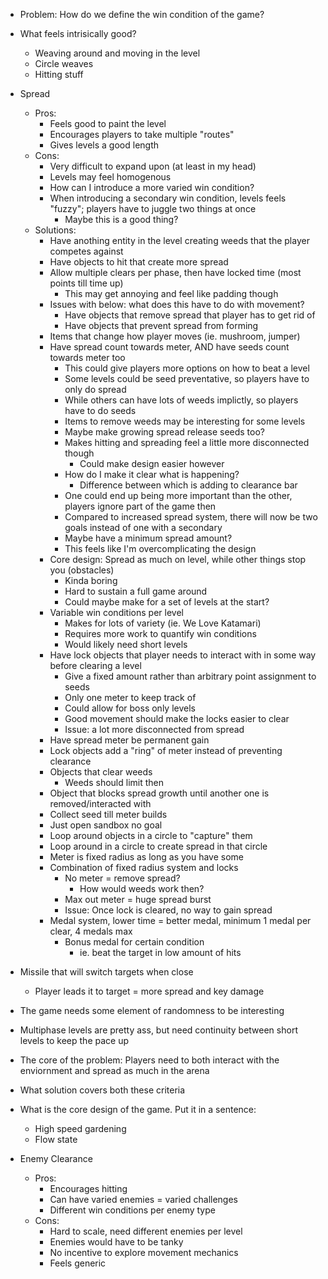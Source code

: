 - Problem: How do we define the win condition of the game?

- What feels intrisically good?
    - Weaving around and moving in the level
    - Circle weaves
    - Hitting stuff

- Spread
    - Pros:
        - Feels good to paint the level
        - Encourages players to take multiple "routes"
        - Gives levels a good length
    - Cons:
        - Very difficult to expand upon (at least in my head)
        - Levels may feel homogenous
        - How can I introduce a more varied win condition?
        - When introducing a secondary win condition, levels feels "fuzzy"; players have to juggle two things at once
            - Maybe this is a good thing?
    - Solutions:
        - Have anothing entity in the level creating weeds that the player competes against
        - Have objects to hit that create more spread
        - Allow multiple clears per phase, then have locked time (most points till time up)
            - This may get annoying and feel like padding though
        - Issues with below: what does this have to do with movement?
            - Have objects that remove spread that player has to get rid of
            - Have objects that prevent spread from forming
        - Items that change how player moves (ie. mushroom, jumper)
        - Have spread count towards meter, AND have seeds count towards meter too
            - This could give players more options on how to beat a level
            - Some levels could be seed preventative, so players have to only do spread
            - While others can have lots of weeds implictly, so players have to do seeds
            - Items to remove weeds may be interesting for some levels
            - Maybe make growing spread release seeds too?
            - Makes hitting and spreading feel a little more disconnected though
                - Could make design easier however
            - How do I make it clear what is happening?
                - Difference between which is adding to clearance bar
            - One could end up being more important than the other, players ignore part of the game then
            - Compared to increased spread system, there will now be two goals instead of one with a secondary
            - Maybe have a minimum spread amount?
            - This feels like I'm overcomplicating the design
        - Core design: Spread as much on level, while other things stop you (obstacles)
            - Kinda boring
            - Hard to sustain a full game around
            - Could maybe make for a set of levels at the start?
        - Variable win conditions per level
            - Makes for lots of variety (ie. We Love Katamari)
            - Requires more work to quantify win conditions
            - Would likely need short levels
        - Have lock objects that player needs to interact with in some way before clearing a level
            - Give a fixed amount rather than arbitrary point assignment to seeds
            - Only one meter to keep track of
            - Could allow for boss only levels
            - Good movement should make the locks easier to clear
            - Issue: a lot more disconnected from spread
        - Have spread meter be permanent gain
        - Lock objects add a "ring" of meter instead of preventing clearance
        - Objects that clear weeds
            - Weeds should limit then
        - Object that blocks spread growth until another one is removed/interacted with
        - Collect seed till meter builds
        - Just open sandbox no goal
        - Loop around objects in a circle to "capture" them
        - Loop around in a circle to create spread in that circle
        - Meter is fixed radius as long as you have some
        - Combination of fixed radius system and locks
            - No meter = remove spread?
                - How would weeds work then?
            - Max out meter = huge spread burst
            - Issue: Once lock is cleared, no way to gain spread
        - Medal system, lower time = better medal, minimum 1 medal per clear, 4 medals max
            - Bonus medal for certain condition
                - ie. beat the target in low amount of hits

- Missile that will switch targets when close
    - Player leads it to target = more spread and key damage

- The game needs some element of randomness to be interesting

- Multiphase levels are pretty ass, but need continuity between short levels to keep the pace up

- The core of the problem: Players need to both interact with the enviornment and spread as much in the arena
- What solution covers both these criteria
- What is the core design of the game. Put it in a sentence:
    - High speed gardening
    - Flow state

- Enemy Clearance
    - Pros:
        - Encourages hitting
        - Can have varied enemies = varied challenges
        - Different win conditions per enemy type
    - Cons:
        - Hard to scale, need different enemies per level
        - Enemies would have to be tanky
        - No incentive to explore movement mechanics
        - Feels generic
